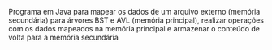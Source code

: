 Programa em Java para mapear os dados de um arquivo externo (memória secundária) para árvores BST e AVL (memória principal), realizar operações com os dados mapeados na memória principal e armazenar o conteúdo de volta para a memória secundária
